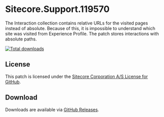 # Sitecore.Support.119570
The Interaction collection contains relative URLs for the visited pages instead of absolute. Because of this, it is impossible to understand which site was visited from Experience Profile. The patch stores interactions with absolute paths.

[![Total downloads](https://img.shields.io/github/downloads/SitecoreSupport/Sitecore.Support.119570/total.svg)](https://github.com/SitecoreSupport/Sitecore.Support.119570/releases)

## License  
This patch is licensed under the [Sitecore Corporation A/S License for GitHub](https://github.com/sitecoresupport/Sitecore.Support.119570/blob/master/LICENSE).  

## Download  
Downloads are available via [GitHub Releases](https://github.com/sitecoresupport/Sitecore.Support.119570/releases).  
